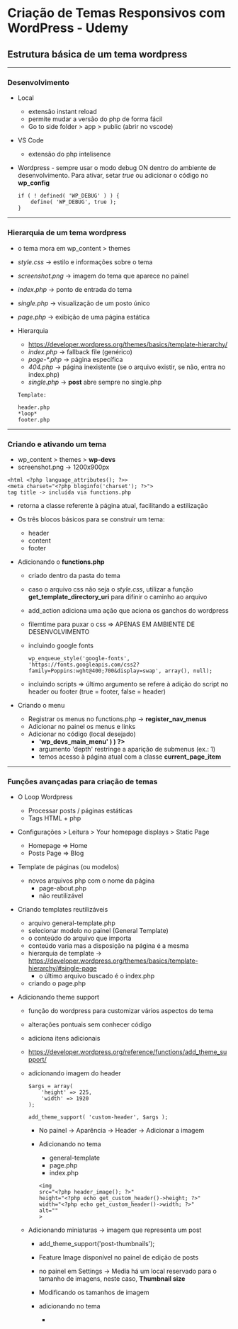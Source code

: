 # Criação de Temas Responsivos com WordPress - Udemy

## Estrutura básica de um tema wordpress

---

### Desenvolvimento

-   Local

    -   extensão instant reload
    -   permite mudar a versão do php de forma fácil
    -   Go to side folder > app > public (abrir no vscode)

-   VS Code

    -   extensão do php intelisence

-   Wordpress - sempre usar o modo debug ON dentro do ambiente de desenvolvimento. Para ativar, setar _true_ ou adicionar o código no **wp_config**

    ```
    if ( ! defined( 'WP_DEBUG' ) ) {
        define( 'WP_DEBUG', true );
    }
    ```

---

### Hierarquia de um tema wordpress

-   o tema mora em wp_content > themes
-   _style.css_ -> estilo e informações sobre o tema
-   _screenshot.png_ -> imagem do tema que aparece no painel
-   _index.php_ -> ponto de entrada do tema
-   _single.php_ -> visualização de um posto único
-   _page.php_ -> exibição de uma página estática

-   Hierarquia

    -   https://developer.wordpress.org/themes/basics/template-hierarchy/
    -   _index.php_ -> fallback file (genérico)
    -   _page-\*.php_ -> página específica
    -   _404.php_ -> página inexistente (se o arquivo existir, se não, entra no index.php)
    -   _single.php_ -> **post** abre sempre no single.php

    ```
    Template:

    header.php
    *loop*
    footer.php
    ```

---

### Criando e ativando um tema

-   wp_content > themes > **wp-devs**
-   screenshot.png -> 1200x900px

```
<html <?php language_attributes(); ?>>
<meta charset="<?php bloginfo('charset'); ?>">
tag title -> incluída via functions.php
```

-   <?php body_class(); ?> retorna a classe referente à página atual, facilitando a estilização

-   Os três blocos básicos para se construir um tema:

    -   header
    -   content
    -   footer

-   Adicionando o **functions.php**

    -   criado dentro da pasta do tema
    -   caso o arquivo css não seja o _style.css_, utilizar a função **get_template_directory_uri** para difinir o caminho ao arquivo
    -   add_action adiciona uma ação que aciona os ganchos do wordpress
    -   filemtime para puxar o css => APENAS EM AMBIENTE DE DESENVOLVIMENTO

    -   incluindo google fonts

        ```
        wp_enqueue_style('google-fonts', 'https://fonts.googleapis.com/css2?family=Poppins:wght@400;700&display=swap', array(), null);
        ```

    -   incluindo scripts => último argumento se refere à adição do script no header ou footer (true = footer, false = header)

-   Criando o menu

    -   Registrar os menus no functions.php -> **register_nav_menus**
    -   Adicionar no painel os menus e links
    -   Adicionar no código (local desejado)
        -   **<?php wp_nav_menu( array( 'theme_location' => 'wp_devs_main_menu' ) ) ?>**
        -   argumento 'depth' restringe a aparição de submenus (ex.: 1)
        -   temos acesso à página atual com a classe **current_page_item**

---

### Funções avançadas para criação de temas

-   O Loop Wordpress

    -   Processar posts / páginas estáticas
    -   Tags HTML + php

-   Configurações > Leitura > Your homepage displays > Static Page

    -   Homepage => Home
    -   Posts Page => Blog

-   Template de páginas (ou modelos)

    -   novos arquivos php com o nome da página
        -   page-about.php
        -   não reutilizável

-   Criando templates reutilizáveis

    -   arquivo general-template.php
    -   selecionar modelo no painel (General Template)
    -   o conteúdo do arquivo que importa
    -   conteúdo varia mas a disposição na página é a mesma
    -   hierarquia de template -> https://developer.wordpress.org/themes/basics/template-hierarchy/#single-page
        -   o último arquivo buscado é o index.php
    -   criando o page.php

-   Adicionando theme support

    -   função do wordpress para customizar vários aspectos do tema
    -   alterações pontuais sem conhecer código
    -   adiciona itens adicionais
    -   https://developer.wordpress.org/reference/functions/add_theme_support/

    -   adicionando imagem do header

        ```
        $args = array(
            'height' => 225,
            'width' => 1920
        );

        add_theme_support( 'custom-header', $args );
        ```

        -   No painel -> Aparência -> Header -> Adicionar a imagem
        -   Adicionando no tema

            -   general-template
            -   page.php
            -   index.php

            ```
            <img
            src="<?php header_image(); ?>"
            height="<?php echo get_custom_header()->height; ?>"
            width="<?php echo get_custom_header()->width; ?>"
            alt=""
            >
            ```

    -   Adicionando miniaturas -> imagem que representa um post

        -   add_theme_support('post-thumbnails');
        -   Feature Image disponível no painel de edição de posts
        -   no painel em Settings -> Media há um local reservado para o tamanho de imagens, neste caso, **Thumbnail size**
        -   Modificando os tamanhos de imagem

        -   adicionando no tema
            -   <?php the_post_thumbnail( 'thumb' ); ?>
